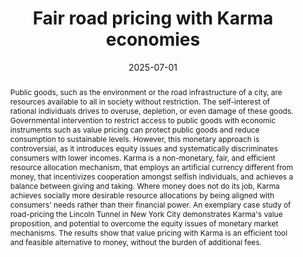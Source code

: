 ---
title: 'Fair road pricing with Karma economies'

# Authors
# If you created a profile for a user (e.g. the default `admin` user), write the username (folder name) here
# and it will be replaced with their full name and linked to their profile.
authors:
  - admin
  - Anastasios Kouvelas
  - Michail Makridis

# Author notes (optional)
author_notes:
  #- 'Equal contribution'
  #- 'Equal contribution'

date: '2025-07-01'
doi: '10.3929/ethz-b-000716129'
url_source: 'https://www.research-collection.ethz.ch/handle/20.500.11850/716145'

# Schedule page publish date (NOT publication's date).
#publishDate: '2023-01-01T00:00:00Z'

# Publication type.
# Accepts a single type but formatted as a YAML list (for Hugo requirements).
# Enter a publication type from the CSL standard.
publication_types: ['conference-journal']

# Publication name and optional abbreviated publication name.
publication: "*104th Annual Meeting of the Transportation Research Board (TRB 2025), Washington, DC, USA, January 5-9, 2025*"
#publication_short: In *Scientific Reports*

abstract: Public goods, such as the environment or the road infrastructure of a city, are resources available to all in society without restriction. The self-interest of rational individuals drives to overuse, depletion, or even damage of these goods. Governmental intervention to restrict access to public goods with economic instruments such as value pricing can protect public goods and reduce consumption to sustainable levels. However, this monetary approach is controversial, as it introduces equity issues and systematically discriminates consumers with lower incomes. Karma is a non-monetary, fair, and efficient resource allocation mechanism, that employs an artificial currency different from money, that incentivizes cooperation amongst selfish individuals, and achieves a balance between giving and taking. Where money does not do its job, Karma achieves socially more desirable resource allocations by being aligned with consumers' needs rather than their financial power. An exemplary case study of road-pricing the Lincoln Tunnel in New York City demonstrates Karma's value proposition, and potential to overcome the equity issues of monetary market mechanisms. The results show that value pricing with Karma is an efficient tool and feasible alternative to money, without the burden of additional fees.

# Summary. An optional shortened abstract.
#summary: Lorem ipsum dolor sit amet, consectetur adipiscing elit. Duis posuere tellus ac convallis placerat. Proin tincidunt magna sed ex sollicitudin condimentum.

tags: 
- karma
- incentive mechanism
- fairness
- eth
- transportation
- conference

# Display this page in the Featured widget?
featured: true

# Featured image
# To use, add an image named `featured.jpg/png` to your page's folder. 
image:
  caption: 'Image credit: Kevin Riehl'
  focal_point: ""
  preview_only: false


---